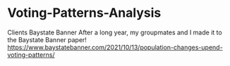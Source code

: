 # Voting-Patterns-Analysis
Clients Baystate Banner
After a long year, my groupmates and I made it to the Baystate Banner paper!
https://www.baystatebanner.com/2021/10/13/population-changes-upend-voting-patterns/
